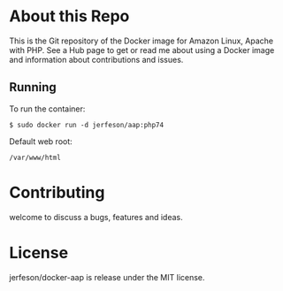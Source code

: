 # About this Repo

This is the Git repository of the Docker image for Amazon Linux, Apache with PHP. See a Hub page to get or read me about using a Docker image and information about contributions and issues.

## Running
To run the container:
```
$ sudo docker run -d jerfeson/aap:php74
```

Default web root:
```
/var/www/html
```

# Contributing

welcome to discuss a bugs, features and ideas.

# License

 jerfeson/docker-aap  is release under the MIT license.
